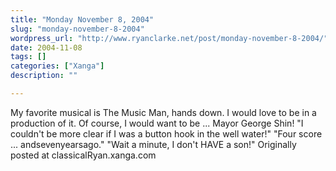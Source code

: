 ```yaml
---
title: "Monday November 8, 2004"
slug: "monday-november-8-2004"
wordpress_url: "http://www.ryanclarke.net/post/monday-november-8-2004/"
date: 2004-11-08
tags: []
categories: ["Xanga"]
description: ""

---
```


My favorite musical is The Music Man, hands down. I would love to be in a production of it. Of course, I would want to be ... Mayor George Shin! "I couldn't be more clear if I was a button hook in the well water!" "Four score ... andsevenyearsago." "Wait a minute, I don't HAVE a son!"
Originally posted at classicalRyan.xanga.com
